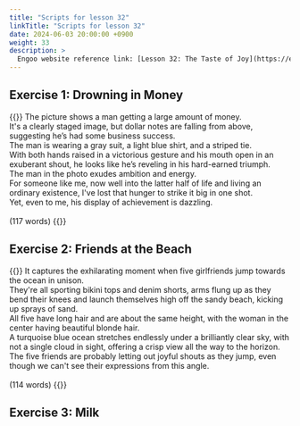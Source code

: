 ```yaml
---
title: "Scripts for lesson 32"
linkTitle: "Scripts for lesson 32"
date: 2024-06-03 20:00:00 +0900
weight: 33
description: >
  Engoo website reference link: [Lesson 32: The Taste of Joy](https://engoo.com/app/lessons/describing-pictures-intermediate-describing-pictures-the-taste-of-joy/vj1C-EbaEee0pqv47-VWIg?category_id=P_HriMOnEeifo0O-yMP42w&course_id=ZZasjsOnEeiHZVOMC0VfdA)
---
```


## Exercise 1: Drowning in Money

{{<card header="**Script**">}}
The picture shows a man getting a large amount of money.<br/>
It's a clearly staged image, but dollar notes are falling from above, suggesting he’s had some business success. <br/>
The man is wearing a gray suit, a light blue shirt, and a striped tie. <br/>
With both hands raised in a victorious gesture and his mouth open in an exuberant shout, he looks like he’s reveling in his hard-earned triumph. <br/>
The man in the photo exudes ambition and energy. <br/>
For someone like me, now well into the latter half of life and living an ordinary existence, I've lost that hunger to strike it big in one shot. <br/>
Yet, even to me, his display of achievement is dazzling.<br/>
<br/>
(117 words)
{{</card>}}

## Exercise 2: Friends at the Beach

{{<card header="**Script**">}}
It captures the exhilarating moment when five girlfriends jump towards the ocean in unison. <br/>
They're all sporting bikini tops and denim shorts, arms flung up as they bend their knees and launch themselves high off the sandy beach, kicking up sprays of sand.<br/>
All five have long hair and are about the same height, with the woman in the center having beautiful blonde hair. <br/>
A turquoise blue ocean stretches endlessly under a brilliantly clear sky, with not a single cloud in sight, offering a crisp view all the way to the horizon.<br/>
The five friends are probably letting out joyful shouts as they jump, even though we can't see their expressions from this angle. <br/>
<br/>
(114 words)
{{</card>}}

## Exercise 3: Milk

